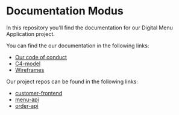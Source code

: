 # Documentation Modus

In this repository you'll find the documentation for our Digital Menu Application project. 

You can find the our documentation in the following links:
- [Our code of conduct](https://github.com/Modus-1/documentation/blob/main/Documents/Code%20of%20Conduct.md)
- [C4-model](https://github.com/Modus-1/documentation/blob/main/Documents/C4-model.md)
- [Wireframes](https://github.com/Modus-1/documentation/blob/main/Documents/Wireframes.md)
  
Our project repos can be found in the following links:
- [customer-frontend](https://github.com/Modus-1/customer-frontend)
- [menu-api](https://github.com/Modus-1/menu-api)
- [order-api](https://github.com/Modus-1/order-api)

